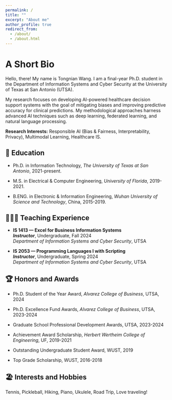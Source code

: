 ```yaml
---
permalink: /
title: ""
excerpt: "About me"
author_profile: true
redirect_from: 
  - /about/
  - /about.html
---
```

A Short Bio
====
Hello, there! My name is Tongnian Wang. I am a final-year Ph.D. student in the Department of Information Systems and Cyber Security at the University of Texas at San Antonio (UTSA). 

My research focuses on developing AI-powered healthcare decision support systems with the goal of mitigating biases and improving predictive accuracy for clinical predictions. My methodological approaches harness advanced AI techniques such as deep learning, federated learning, and natural language processing. 

**Research Interests:** Responsible AI (Bias & Fairness, Interpretability, Privacy), Multimodal Learning, Healthcare IS.

📖 Education
------

- Ph.D. in Information Technology, *The University of Texas at San Antonio*, 2021-present.

- M.S. in Electrical & Computer Engineering, *University of Florida*, 2019-2021.

- B.ENG. in Electronic & Information Engineering, *Wuhan University of Science and Technology*,  China, 2015-2019.

<!-- You can find my CV [here](http://tongnianw.github.io/files/CV_TW_utsa.pdf). -->

👩🏻‍🏫 Teaching Experience
------

- **IS 1413 — Excel for Business Information Systems**  
     ***Instructor***, Undergraduate, Fall 2024  
     *Department of Information Systems and Cyber Security*, UTSA

- **IS 2053 — Programming Languages I with Scripting**  
     ***Instructor***, Undergraduate, Spring 2024  
     *Department of Information Systems and Cyber Security*, UTSA

🏆 Honors and Awards
------

- Ph.D. Student of the Year Award, *Alvarez College of Business*, UTSA, 2024

- Ph.D. Excellence Fund Awards, *Alvarez College of Business*, UTSA, 2023-2024

- Graduate School Professional Development Awards, UTSA, 2023-2024

- Achievement Award Scholarship, *Herbert Wertheim College of Engineering*, UF, 2019-2021

- Outstanding Undergraduate Student Award, WUST, 2019

- Top Grade Scholarship, WUST, 2016-2018

🏖️ Interests and Hobbies
------

Tennis, Pickleball, Hiking, Piano, Ukulele, Road Trip, Love traveling!